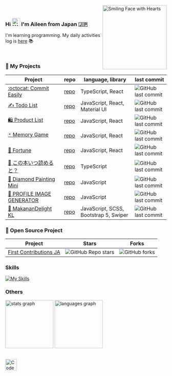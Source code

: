 <img src="https://raw.githubusercontent.com/Tarikul-Islam-Anik/Animated-Fluent-Emojis/master/Emojis/Smilies/Smiling%20Face%20with%20Hearts.png" alt="Smiling Face with Hearts" width="200" height="200" align="right" />

<br>

### Hi <img src="https://raw.githubusercontent.com/Tarikul-Islam-Anik/Animated-Fluent-Emojis/master/Emojis/Hand%20gestures/Waving%20Hand.png" alt="Waving Hand" width="25" height="25" /> I'm Aileen from Japan 🇯🇵

I'm learning programming. My daily activities log is [here](https://github.com/pss-aileen/TIL) 📚

<br>

### 🔮 My Projects

| Project | repo | language, library | last commit |
|---|---|---|---|
| [:octocat: Commit Easily](https://pss-aileen.github.io/project-github-commit-message/) | [repo](https://github.com/pss-aileen/project-github-commit-message) | TypeScript, React | ![GitHub last commit](https://img.shields.io/github/last-commit/pss-aileen/project-github-commit-message?style=flat-square) |
| [✍️ Todo List](https://pss-aileen.github.io/practice-react-todolist/) | [repo](https://github.com/pss-aileen/practice-react-todolist) | JavaScript, React, Material UI | ![GitHub last commit](https://img.shields.io/github/last-commit/pss-aileen/practice-react-todolist?style=flat-square) |
| [🛍️ Product List](https://pss-aileen.github.io/practice-react-product-list/) | [repo](https://github.com/pss-aileen/practice-react-product-list) | JavaScript, React | ![GitHub last commit](https://img.shields.io/github/last-commit/pss-aileen/practice-react-product-list?style=flat-square) |
| [🃏 Memory Game](https://pss-aileen.github.io/practice-react-memory-game/) | [repo](https://github.com/pss-aileen/practice-react-memory-game) | JavaScript, React | ![GitHub last commit](https://img.shields.io/github/last-commit/pss-aileen/practice-react-memory-game?style=flat-square) |
| [🔮 Fortune](https://pss-aileen.github.io/practice-react-omikuji/) | [repo](https://github.com/pss-aileen/practice-react-omikuji) | JavaScript, React | ![GitHub last commit](https://img.shields.io/github/last-commit/pss-aileen/practice-react-omikuji?style=flat-square) |
| [📖 この本いつ読めると？](https://pss-aileen.github.io/project-when-can-i-read-the-book/) | [repo](https://github.com/pss-aileen/project-when-can-i-read-the-book) | TypeScript | ![GitHub last commit](https://img.shields.io/github/last-commit/pss-aileen/project-when-can-i-read-the-book?style=flat-square) |
| [💎 Diamond Painting Mini](https://pss-aileen.github.io/project-diamond-painting-3x3/) | [repo](https://github.com/pss-aileen/project-diamond-painting-3x3) | JavaScript | ![GitHub last commit](https://img.shields.io/github/last-commit/pss-aileen/project-diamond-painting-3x3?style=flat-square) |
| [👤 PROFILE IMAGE GENERATOR](https://pss-aileen.github.io/project-profile-image-generator/) | [repo](https://github.com/pss-aileen/project-profile-image-generator) | JavaScript | ![GitHub last commit](https://img.shields.io/github/last-commit/pss-aileen/project-profile-image-generator?style=flat-square) |
| [🛵 MakananDelight KL](https://pss-aileen.github.io/practice-bootstrap5-food-delivery/) | [repo](https://github.com/pss-aileen/practice-bootstrap5-food-delivery) | JavaScript, SCSS, Bootstrap 5, Swiper | ![GitHub last commit](https://img.shields.io/github/last-commit/pss-aileen/practice-bootstrap5-food-delivery?style=flat-square) |

### 🫶 Open Source Project

| Project | Stars | Forks |
|---|---|---|
| [First Contributions JA](https://github.com/first-contributions-ja/first-contributions-ja.github.io) | ![GitHub Repo stars](https://img.shields.io/github/stars/first-contributions-ja/first-contributions-ja.github.io?style=flat-square) | ![GitHub forks](https://img.shields.io/github/forks/first-contributions-ja/first-contributions-ja.github.io?style=flat-square) | 

<!-- https://shields.io/badges/git-hub-repo-stars -->


### Skills

[![My Skills](https://skillicons.dev/icons?i=html,css,js,ts,react,bootstrap,tailwind,sass,postman,vite,vscode,figma,ai,ps)](https://skillicons.dev)

### Others

<div align="left">
  <img src="https://github-readme-stats.vercel.app/api?username=pss-aileen&hide_title=false&hide_rank=false&show_icons=true&include_all_commits=true&count_private=true&disable_animations=false&theme=default&locale=en&hide_border=false&order=1" height="150" alt="stats graph"  />
  <img src="https://github-readme-stats.vercel.app/api/top-langs?username=pss-aileen&locale=en&hide_title=false&layout=compact&card_width=320&langs_count=5&theme=default&hide_border=false&order=2" height="150" alt="languages graph"  />
</div>

<br>

<a href="https://www.codewars.com/users/pss-aileen"><img src="https://www.codewars.com/users/pss-aileen/badges/large" height="36" alt="Codewars Badge"></a>
